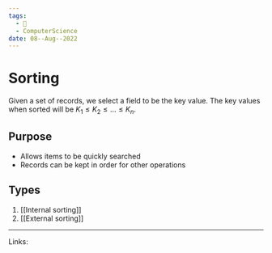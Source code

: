 ```yaml
---
tags:
  - 🌱
  - ComputerScience 
date: 08--Aug--2022
---
```


# Sorting

Given a set of records, we select a field to be the key value. The key values when sorted will be $K_1 \le K_2 \le ... \le K_n$.

## Purpose

- Allows items to be quickly searched
- Records can be kept in order for other operations

## Types

1. [[Internal sorting]]
2. [[External sorting]]

---
Links: 